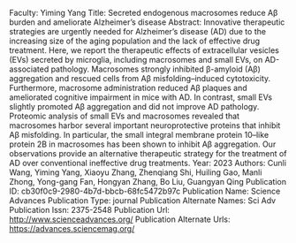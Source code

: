 Faculty: Yiming Yang
Title: Secreted endogenous macrosomes reduce Aβ burden and ameliorate Alzheimer’s disease
Abstract: Innovative therapeutic strategies are urgently needed for Alzheimer’s disease (AD) due to the increasing size of the aging population and the lack of effective drug treatment. Here, we report the therapeutic effects of extracellular vesicles (EVs) secreted by microglia, including macrosomes and small EVs, on AD-associated pathology. Macrosomes strongly inhibited β-amyloid (Aβ) aggregation and rescued cells from Aβ misfolding–induced cytotoxicity. Furthermore, macrosome administration reduced Aβ plaques and ameliorated cognitive impairment in mice with AD. In contrast, small EVs slightly promoted Aβ aggregation and did not improve AD pathology. Proteomic analysis of small EVs and macrosomes revealed that macrosomes harbor several important neuroprotective proteins that inhibit Aβ misfolding. In particular, the small integral membrane protein 10–like protein 2B in macrosomes has been shown to inhibit Aβ aggregation. Our observations provide an alternative therapeutic strategy for the treatment of AD over conventional ineffective drug treatments.
Year: 2023
Authors: Cunli Wang, Yiming Yang, Xiaoyu Zhang, Zhenqiang Shi, Huiling Gao, Manli Zhong, Yong-gang Fan, Hongyan Zhang, Bo Liu, Guangyan Qing
Publication ID: cb30f0c9-2980-4b7d-bbcb-68fc5472b97c
Publication Name: Science Advances
Publication Type: journal
Publication Alternate Names: Sci Adv
Publication Issn: 2375-2548
Publication Url: http://www.scienceadvances.org/
Publication Alternate Urls: https://advances.sciencemag.org/

